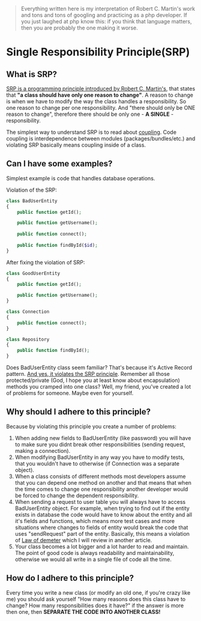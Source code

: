 > Everything written here is my interpretation of Robert C. Martin's work and tons and tons of googling and practicing as a php developer.
If you just laughed at php know this: if you think that language matters, then you are probably the one making it worse.

<h1>Single Responsibility Principle(SRP)</h1>

<h2>What is SRP?</h2>

[SRP is a programming principle introduced by Robert C. Martin's][1], that states that <b>"a class should have only one reason to change"</b>.
A reason to change is when we have to modify the way the class handles a responsibility. So one reason to change per one responsibility.
And "there should only be ONE reason to change", therefore there should be only one - <b>A SINGLE</b> - responsibility.

The simplest way to understand SRP is to read about [coupling][2].
Code coupling is interdependence between modules (packages/bundles/etc.) and violating SRP basically means coupling inside of a class.

<h2>Can I have some examples?</h2>

Simplest example is code that handles database operations.

Violation of the SRP:

```php
class BadUserEntity
{
    public function getId();

    public function getUsername();
    
    public function connect();
    
    public function findById($id);
}
```

After fixing the violation of SRP:

```php
class GoodUserEntity
{
    public function getId();

    public function getUsername();
}

class Connection
{
    public function connect();
}

class Repository
{
    public function findById();
}
```

Does BadUserEntity class seem familiar? That's because it's Active Record pattern. [And yes, it violates the SRP principle][3]. 
Remember all those protected/private (God, I hope you at least know about encapsulation) methods you cramped into one class? 
Well, my friend, you've created a lot of problems for someone. Maybe even for yourself.

<h2>Why should I adhere to this principle?</h2> 

Because by violating this principle you create a number of problems:

1. When adding new fields to BadUserEntity (like password) you will have to make sure you didnt break other responsibilities 
(sending request, making a connection).
1. When modifying BadUserEntity in any way you have to modify tests, that you wouldn't have to otherwise 
(if Connection was a separate object).  
1. When a class consists of different methods most developers assume that you can depend one method on another and that
means that when the time comes to change one responsibility another developer would be forced to change the dependent responsibility.
1.  When sending a request to user table you will always have to access BadUserEntity object. For example, when trying to find out
if the entity exists in database the code would have to know about the entity and all it's fields and functions, 
which means more test cases and more situations where changes to fields of entity would break the code that 
uses "sendRequest" part of the entity. Basically, this means a violation of [Law of demeter][4] which I will review in another article.
1. Your class becomes a lot bigger and a lot harder to read and maintain. The point of good code is always readability 
and maintainability, otherwise we would all write in a single file of code all the time.

<h2>How do I adhere to this principle?</h2>

Every time you write a new class (or modify an old one, if you're crazy like me) you should ask yourself
"How many reasons does this class have to change? How many responsibilities does it have?" if the answer is more then one, then <b>SEPARATE THE CODE INTO ANOTHER CLASS!</b>

[1]: https://en.wikipedia.org/wiki/Single_responsibility_principle
[2]: https://en.wikipedia.org/wiki/Coupling_(computer_programming)
[3]: https://en.wikipedia.org/wiki/Active_record_pattern#Single_responsibility_principle_and_separation_of_concerns
[4]: https://en.wikipedia.org/wiki/Law_of_Demeter
